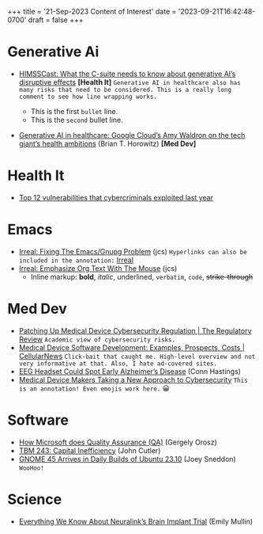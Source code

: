 +++
title = '21-Sep-2023 Content of Interest'
date = '2023-09-21T16:42:48-0700'
draft = false
+++


# Generative Ai

-   [HIMSSCast: What the C-suite needs to know about generative AI&rsquo;s disruptive effects](https://www.healthcareitnews.com/news/himsscast-what-c-suite-needs-know-about-generative-ais-disruptive-effects) ****[Health It]****
    `Generative AI in healthcare also has many risks that need to be considered. This is a really long comment to see how line wrapping works.`
    -   This is the first `bullet` line.
    -   This is the `second` bullet line.

-   [Generative AI in healthcare: Google Cloud’s Amy Waldron on the tech giant’s health ambitions](https://www.medtechdive.com/news/google-cloud-healthcare-amy-waldron-generative-AI/691200/) (Brian T. Horowitz) ****[Med Dev]****


# Health It

-   [Top 12 vulnerabilities that cybercriminals exploited last year](https://www.healthcareitnews.com/news/top-12-vulnerabilities-cybercriminals-exploited-last-year)


# Emacs

-   [Irreal: Fixing The Emacs/Gnupg Problem](https://irreal.org/blog/?p=11641) (jcs)
    `Hyperlinks can also be included in the annotation:` [Irreal](https://irreal.org/blog/)
-   [Irreal: Emphasize Org Text With The Mouse](https://irreal.org/blog/?p=11572) (jcs)
    -   Inline markup:  **bold**, *italic*,  <span class="underline">underlined</span>,  `verbatim`,  `code`, <del>strike-through</del>


# Med Dev

-   [Patching Up Medical Device Cybersecurity Regulation | The Regulatory Review](https://www.google.com/url?rct=j&sa=t&url=https://www.theregreview.org/2023/09/21/tsisin-patching-up-medical-device-cybersecurity-regulation/&ct=ga&cd=CAIyGjdmYTYyZTUxM2FiM2QxMmY6Y29tOmVuOlVT&usg=AOvVaw3dqzJJAwqTYcibT24S69B1)
    `Academic view of cybersecurity risks.`
-   [Medical Device Software Development: Examples, Prospects, Costs | CellularNews](https://www.google.com/url?rct=j&sa=t&url=https://cellularnews.com/software/medical-device-software-development/&ct=ga&cd=CAIyGjdmYTYyZTUxM2FiM2QxMmY6Y29tOmVuOlVT&usg=AOvVaw1NNBvYoG71WETOhdH27Ovc)
    `Click-bait that caught me. High-level overview and not very informative at that. Also, I hate ad-covered sites.`
-   [EEG Headset Could Spot Early Alzheimer’s Disease](https://www.medgadget.com/2023/09/eeg-headset-could-spot-early-alzheimers-disease.html) (Conn Hastings)
-   [Medical Device Makers Taking a New Approach to Cybersecurity](https://www.google.com/url?rct=j&sa=t&url=https://www.govinfosecurity.com/medical-device-makers-taking-new-approach-to-cybersecurity-a-22859&ct=ga&cd=CAIyGjdmYTYyZTUxM2FiM2QxMmY6Y29tOmVuOlVT&usg=AOvVaw035T0vXExwr1zh7xYsINGB)
    `This is an annotation! Even emojis work here.`  😀


# Software

-   [How Microsoft does Quality Assurance (QA)](https://blog.pragmaticengineer.com/how-microsoft-does-qa/) (Gergely Orosz)
-   [TBM 243: Capital Inefficiency](https://cutlefish.substack.com/p/tbm-243-capital-inefficiency) (John Cutler)
-   [GNOME 45 Arrives in Daily Builds of Ubuntu 23.10](https://www.omgubuntu.co.uk/2023/09/gnome-45-arrives-in-ubuntu-23-10) (Joey Sneddon)
    `WooHoo!`


# Science

-   [Everything We Know About Neuralink&rsquo;s Brain Implant Trial](https://www.wired.com/story/everything-we-know-about-neuralinks-brain-implant-trial/) (Emily Mullin)

